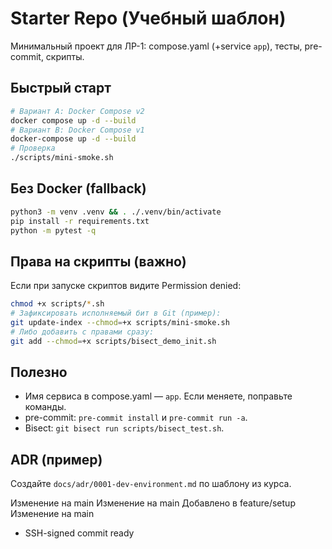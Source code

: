 # Starter Repo (Учебный шаблон)

Минимальный проект для ЛР-1: compose.yaml (+service `app`), тесты, pre-commit, скрипты.

## Быстрый старт

```bash
# Вариант A: Docker Compose v2
docker compose up -d --build
# Вариант B: Docker Compose v1
docker-compose up -d --build
# Проверка
./scripts/mini-smoke.sh
```

## Без Docker (fallback)
```bash
python3 -m venv .venv && . ./.venv/bin/activate
pip install -r requirements.txt
python -m pytest -q
```


## Права на скрипты (важно)
Если при запуске скриптов видите Permission denied:

```bash
chmod +x scripts/*.sh
# Зафиксировать исполняемый бит в Git (пример):
git update-index --chmod=+x scripts/mini-smoke.sh
# Либо добавить с правами сразу:
git add --chmod=+x scripts/bisect_demo_init.sh
```

## Полезно
- Имя сервиса в compose.yaml — `app`. Если меняете, поправьте команды.
- pre-commit: `pre-commit install` и `pre-commit run -a`.
- Bisect: `git bisect run scripts/bisect_test.sh`.

## ADR (пример)
Создайте `docs/adr/0001-dev-environment.md` по шаблону из курса.

Изменение на main
Изменение на main
Добавлено в feature/setup
Изменение на main
- SSH-signed commit ready
